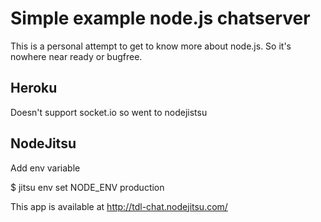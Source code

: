 Simple example node.js chatserver
=================================

This is a personal attempt to get to know more about node.js. So it's nowhere near ready or bugfree.

Heroku
------

Doesn't support socket.io so went to nodejistsu

NodeJitsu
---------

Add env variable

  $ jitsu env set NODE_ENV production

  This app is available at http://tdl-chat.nodejitsu.com/